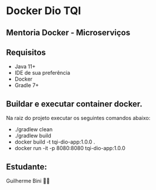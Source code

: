 # Docker Dio TQI

## Mentoria Docker - Microserviços

## Requisitos

- Java 11+
- IDE de sua preferência
- Docker
- Gradle 7+

## Buildar e executar container docker.

Na raiz do projeto executar os seguintes comandos abaixo:

- ./gradlew clean
- ./gradlew build
- docker build -t tqi-dio-app:1.0.0 .
- docker run -it -p 8080:8080 tqi-dio-app:1.0.0

## Estudante:

Guilherme Bini 👋🏽
